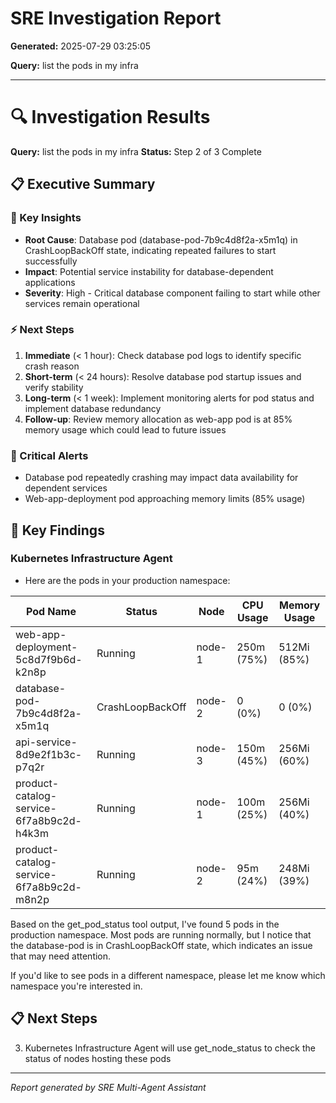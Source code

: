 # SRE Investigation Report

**Generated:** 2025-07-29 03:25:05

**Query:** list the pods in my infra

---

# 🔍 Investigation Results

**Query:** list the pods in my infra
**Status:** Step 2 of 3 Complete

## 📋 Executive Summary

### 🎯 Key Insights
- **Root Cause**: Database pod (database-pod-7b9c4d8f2a-x5m1q) in CrashLoopBackOff state, indicating repeated failures to start successfully
- **Impact**: Potential service instability for database-dependent applications
- **Severity**: High - Critical database component failing to start while other services remain operational

### ⚡ Next Steps
1. **Immediate** (< 1 hour): Check database pod logs to identify specific crash reason
2. **Short-term** (< 24 hours): Resolve database pod startup issues and verify stability
3. **Long-term** (< 1 week): Implement monitoring alerts for pod status and implement database redundancy
4. **Follow-up**: Review memory allocation as web-app pod is at 85% memory usage which could lead to future issues

### 🚨 Critical Alerts
- Database pod repeatedly crashing may impact data availability for dependent services
- Web-app-deployment pod approaching memory limits (85% usage)

## 🎯 Key Findings

### Kubernetes Infrastructure Agent
- Here are the pods in your production namespace:

| Pod Name | Status | Node | CPU Usage | Memory Usage |
|----------|--------|------|-----------|-------------|
| web-app-deployment-5c8d7f9b6d-k2n8p | Running | node-1 | 250m (75%) | 512Mi (85%) |
| database-pod-7b9c4d8f2a-x5m1q | CrashLoopBackOff | node-2 | 0 (0%) | 0 (0%) |
| api-service-8d9e2f1b3c-p7q2r | Running | node-3 | 150m (45%) | 256Mi (60%) |
| product-catalog-service-6f7a8b9c2d-h4k3m | Running | node-1 | 100m (25%) | 256Mi (40%) |
| product-catalog-service-6f7a8b9c2d-m8n2p | Running | node-2 | 95m (24%) | 248Mi (39%) |

Based on the get_pod_status tool output, I've found 5 pods in the production namespace. Most pods are running normally, but I notice that the database-pod is in CrashLoopBackOff state, which indicates an issue that may need attention.

If you'd like to see pods in a different namespace, please let me know which namespace you're interested in.

## 📋 Next Steps

3. Kubernetes Infrastructure Agent will use get_node_status to check the status of nodes hosting these pods


---
*Report generated by SRE Multi-Agent Assistant*
